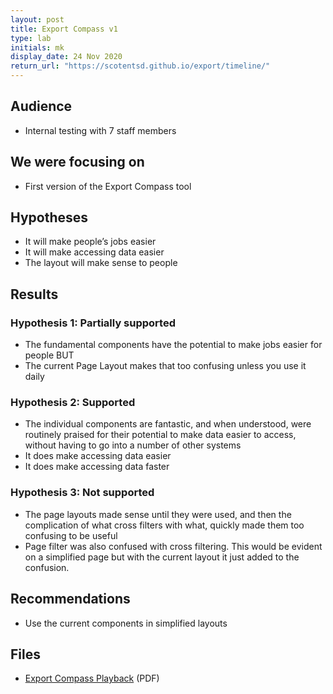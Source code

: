```yaml
---
layout: post
title: Export Compass v1
type: lab
initials: mk
display_date: 24 Nov 2020
return_url: "https://scotentsd.github.io/export/timeline/"
---
```


## Audience
- Internal testing with 7 staff members 

## We were focusing on
- First version of the Export Compass tool 

## Hypotheses

- It will make people’s jobs easier 
- It will make accessing data easier 
- The layout will make sense to people

## Results

### Hypothesis 1: Partially supported

- The fundamental components have the potential to make jobs easier for people BUT 
- The current Page Layout makes that too confusing unless you use it daily 

### Hypothesis 2: Supported

- The individual components are fantastic, and when understood, were routinely praised for their potential to make data easier to access, without having to go into a number of other systems 
- It does make accessing data easier 
- It does make accessing data faster

### Hypothesis 3: Not supported

- The page layouts made sense until they were used, and then the complication of what cross filters with what, quickly made them too confusing to be useful 
- Page filter was also confused with cross filtering. This would be evident on a simplified page but with the current layout it just added to the confusion. 
   
## Recommendations
- Use the current components in simplified layouts

## Files
- [Export Compass Playback](/export/files/Export_Compass_Playback_2020_11_24.pdf) (PDF)

